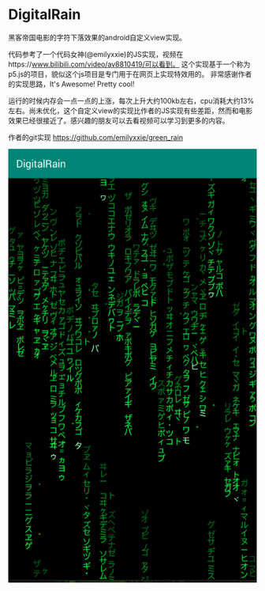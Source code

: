 # DigitalRain
黑客帝国电影的字符下落效果的android自定义view实现。

代码参考了一个代码女神(@emilyxxie)的JS实现，视频在https://www.bilibili.com/video/av8810419/可以看到。 这个实现基于一个称为p5.js的项目，貌似这个js项目是专门用于在网页上实现特效用的。
非常感谢作者的实现思路，It's Awesome! Pretty cool!

运行的时候内存会一点一点的上涨，每次上升大约100kb左右，cpu消耗大约13%左右。尚未优化，这个自定义view的实现比作者的JS实现有些差距，然而和电影效果已经很接近了。感兴趣的朋友可以去看视频可以学习到更多的内容。

作者的git实现 https://github.com/emilyxxie/green_rain

![alt tag](app/rain.gif)
